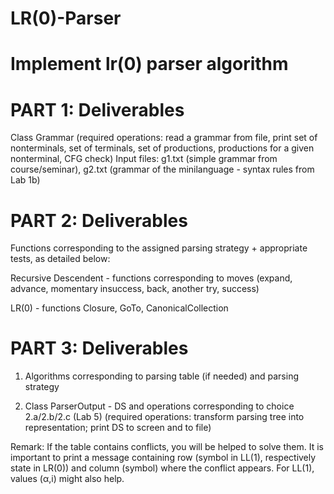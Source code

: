 # LR(0)-Parser

# Implement lr(0) parser algorithm

# PART 1: Deliverables 

Class Grammar (required operations: read a grammar from file, print set of nonterminals, set of terminals, set of productions, productions for a given nonterminal, CFG check)
Input files: g1.txt (simple grammar from course/seminar), g2.txt (grammar of the minilanguage - syntax rules from Lab 1b)

# PART 2: Deliverables 

Functions corresponding to the assigned parsing strategy + appropriate tests,  as detailed below:

Recursive Descendent - functions corresponding to moves (expand, advance, momentary insuccess, back, another try, success)

LR(0) -  functions Closure, GoTo, CanonicalCollection

# PART 3: Deliverables

1. Algorithms corresponding to parsing table (if needed) and parsing strategy

2. Class ParserOutput - DS and operations corresponding to choice 2.a/2.b/2.c (Lab 5) (required operations: transform parsing tree into representation; print DS to screen and to file)

Remark: If the table contains conflicts, you will be helped to solve them. It is important to print a message containing row (symbol in LL(1), respectively state in LR(0)) and column (symbol) where the conflict appears. For LL(1), values (α,i) might also help.
